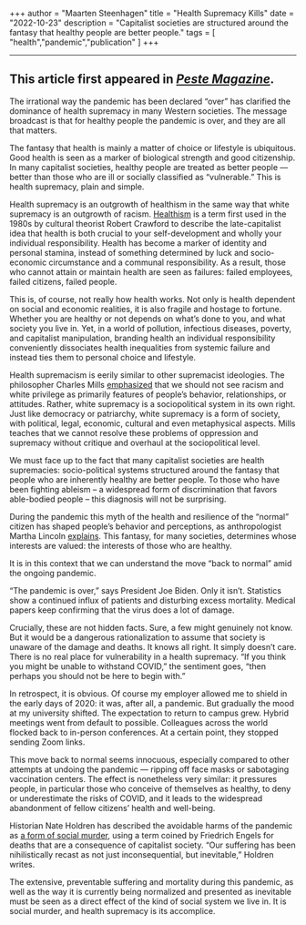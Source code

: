 +++
author = "Maarten Steenhagen"
title = "Health Supremacy Kills"
date = "2022-10-23"
description = "Capitalist societies are structured around the fantasy that healthy people are better people."
tags = [
    "health","pandemic","publication"
]
+++


---

This article first appeared in [_Peste Magazine_](https://www.pestemag.com/mind-body-problems/health-supremacy-kills).
---

The irrational way the pandemic has been declared “over” has clarified the dominance of health supremacy in many Western societies. The message broadcast is that for healthy people the pandemic is over, and they are all that matters. 

The fantasy that health is mainly a matter of choice or lifestyle is ubiquitous. Good health is seen as a marker of biological strength and good citizenship. In many capitalist societies, healthy people are treated as better people — better than those who are ill or socially classified as “vulnerable.” This is health supremacy, plain and simple.

Health supremacy is an outgrowth of healthism in the same way that white supremacy is an outgrowth of racism. [Healthism](https://www.jstor.org/stable/45130677#metadata_info_tab_contents) is a term first used in the 1980s by cultural theorist Robert Crawford to describe the late-capitalist idea that health is both crucial to your self-development and wholly your individual responsibility. Health has become a marker of identity and personal stamina, instead of something determined by luck and socio-economic circumstance and a communal responsibility. As a result, those who cannot attain or maintain health are seen as failures: failed employees, failed citizens, failed people. 

This is, of course, not really how health works. Not only is health dependent on social and economic realities, it is also fragile and hostage to fortune. Whether you are healthy or not depends on what’s done to you, and what society you live in. Yet, in a world of pollution, infectious diseases, poverty, and capitalist manipulation, branding health an individual responsibility conveniently dissociates health inequalities from systemic failure and instead ties them to personal choice and lifestyle. 

Health supremacism is eerily similar to other supremacist ideologies. The philosopher Charles Mills [emphasized](https://www.taylorfrancis.com/chapters/edit/10.4324/9781315884424-33/white-supremacy-charles-mills) that we should not see racism and white privilege as primarily features of people’s behavior, relationships, or attitudes. Rather, white supremacy is a sociopolitical system in its own right. Just like democracy or patriarchy, white supremacy is a form of society, with political, legal, economic, cultural and even metaphysical aspects. Mills teaches that we cannot resolve these problems of oppression and supremacy without critique and overhaul at the sociopolitical level.

We must face up to the fact that many capitalist societies are health supremacies: socio-political systems structured around the fantasy that people who are inherently healthy are better people. To those who have been fighting ableism – a widespread form of discrimination that favors able-bodied people – this diagnosis will not be surprising. 

During the pandemic this myth of the health and resilience of the “normal” citizen has shaped people’s behavior and perceptions, as anthropologist Martha Lincoln [explains](https://www.degruyter.com/document/doi/10.1515/opan-2020-0104/html?lang=en). This fantasy, for many societies, determines whose interests are valued: the interests of those who are healthy. 

It is in this context that we can understand the move “back to normal” amid the ongoing pandemic.

“The pandemic is over,” says President Joe Biden. Only it isn’t. Statistics show a continued influx of patients and disturbing excess mortality. Medical papers keep confirming that the virus does a lot of damage. 

Crucially, these are not hidden facts. Sure, a few might genuinely not know. But it would be a dangerous rationalization to assume that society is unaware of the damage and deaths. It knows all right. It simply doesn’t care. There is no real place for vulnerability in a health supremacy. “If you think you might be unable to withstand COVID,” the sentiment goes, “then perhaps you should not be here to begin with.”

In retrospect, it is obvious. Of course my employer allowed me to shield in the early days of 2020: it was, after all, a pandemic. But gradually the mood at my university shifted. The expectation to return to campus grew. Hybrid meetings went from default to possible. Colleagues across the world flocked back to in-person conferences. At a certain point, they stopped sending Zoom links.

This move back to normal seems innocuous, especially compared to other attempts at undoing the pandemic — ripping off face masks or sabotaging vaccination centers. The effect is nonetheless very similar: it pressures people, in particular those who conceive of themselves as healthy, to deny or underestimate the risks of COVID, and it leads to the widespread abandonment of fellow citizens’ health and well-being.

Historian Nate Holdren has described the avoidable harms of the pandemic as [a form of social murder](https://blog.petrieflom.law.harvard.edu/2022/09/19/pandemic-nihilism-social-murder-and-the-banality-of-evil/#more-31289), using a term coined by Friedrich Engels for deaths that are a consequence of capitalist society. “Our suffering has been nihilistically recast as not just inconsequential, but inevitable,” Holdren writes. 

The extensive, preventable suffering and mortality during this pandemic, as well as the way it is currently being normalized and presented as inevitable must be seen as a direct effect of the kind of social system we live in. It is social murder, and health supremacy is its accomplice.
